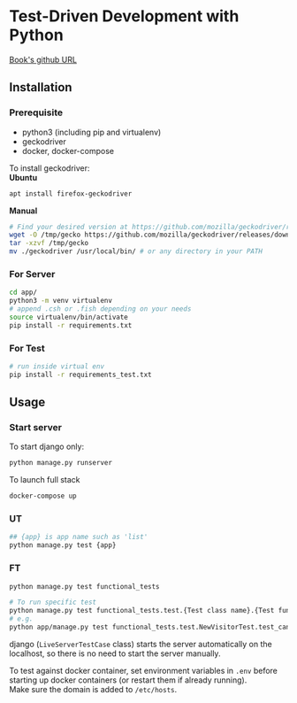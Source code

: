 # Test-Driven Development with Python
[Book's github URL](https://github.com/hjwp/Book-TDD-Web-Dev-Python)

## Installation

### Prerequisite
- python3 (including pip and virtualenv)
- geckodriver
- docker, docker-compose

To install geckodriver:  
**Ubuntu**  
```sh
apt install firefox-geckodriver
```

**Manual**  
```sh
# Find your desired version at https://github.com/mozilla/geckodriver/releases
wget -O /tmp/gecko https://github.com/mozilla/geckodriver/releases/download/v0.26.0/geckodriver-v0.26.0-linux64.tar.gz
tar -xzvf /tmp/gecko
mv ./geckodriver /usr/local/bin/ # or any directory in your PATH
```

### For Server
```sh
cd app/
python3 -m venv virtualenv
# append .csh or .fish depending on your needs
source virtualenv/bin/activate
pip install -r requirements.txt
```

### For Test
```sh
# run inside virtual env
pip install -r requirements_test.txt
```

## Usage

### Start server

To start django only:
```sh
python manage.py runserver
```
To launch full stack
```sh
docker-compose up
```

### UT
```sh
## {app} is app name such as 'list'
python manage.py test {app}
```

### FT
```sh
python manage.py test functional_tests

# To run specific test
python manage.py test functional_tests.test.{Test class name}.{Test function name}
# e.g.
python app/manage.py test functional_tests.test.NewVisitorTest.test_can_start_a_list_for_one_user
```
django (`LiveServerTestCase` class) starts the server automatically on the
localhost, so there is no need to start the server manually.  

To test against docker container, set environment variables in `.env` before
starting up docker containers (or restart them if already running).  
Make sure the domain is added to `/etc/hosts`.  
